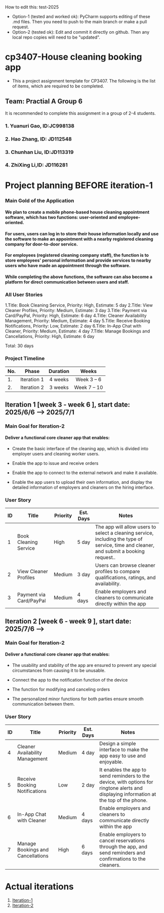 
How to edit this: test-2025
* Option-1 (tested and worked ok): PyCharm supports editing of these .md files. Then you need to push to the main branch or make a pull request.
* Option-2 (tested ok): Edit and commit it directly on github. Then any local repo copies will need to be "updated".

# cp3407-House cleaning booking app
* This a project assignment template for CP3407. The following is the list of items, which are required to be completed.


## Team: Practial A Group 6

It is recommended to complete this assignment in a group of 2-4 students.
### 1. Yuanuri Gao, ID:JC998138
### 2. Hao Zhang, ID: JD112548
### 3. Chunhan Liu, ID:JD113319
### 4. ZhiXing Li,ID: JD116281


# Project planning BEFORE iteration-1
### Main Gold of the Application
   #### We plan to create a mobile phone-based house cleaning appointment software, which has two functions: user-oriented and employee-oriented.

####    For users, users can log in to store their house information locally and use the software to make an appointment with a nearby registered cleaning company for door-to-door service.

####    For employees (registered cleaning company staff), the function is to store employees' personal information and provide services to nearby users who have made an appointment through the software.

####    While completing the above functions, the software can also become a platform for direct communication between users and staff.

### All User Stories

1.Title: Book Cleaning Service, Priority: High, Estimate: 5 day
2.Title: View Cleaner Profiles, Priority: Medium, Estimate: 3 day
3.Title: Payment via Card/PayPal, Priority: High, Estimate: 6 day
4.Title: Cleaner Availability Management, Priority: Medium, Estimate: 4 day
5.Title: Receive Booking Notifications, Priority: Low, Estimate: 2 day
6.Title: In-App Chat with Cleaner, Priority: Medium, Estimate: 4 day
7.Title: Manage Bookings and Cancellations, Priority: High, Estimate: 6 day


   Total: 30 days


### Project Timeline

  | No.|   Phase	              |Duration                    |Weeks         |
  |----|:----------------------:|:--------------------------:|:------------:|
  | 1. | Iteration 1            |   4 weeks                  |   Week 3 – 6   |
  | 2. | Iteration 2            |   3 weeks                  |   Week 7 – 10  |
  

## Iteration 1 [week 3 - week 6 ], start date: 2025/6/6 -->  2025/7/1

### Main Goal for Iteration-2

#### Deliver a functional core cleaner app that enables:

* Create the basic interface of the cleaning app, which is divided into employer users and cleaning worker users.

* Enable the app to issue and receive orders

* Enable the app to connect to the external network and make it available.

* Enable the app users to upload their own information, and display the detailed information of employers and cleaners on the hiring interface.

### User Story

| ID    | Title                             | Priority  | Est. Days | Notes                                |
| --    | -------------------------------   | --------  | --------- | ------------------------------------ |
| 1     | Book Cleaning Service             | High      |   5  day  | The app will allow users to select a cleaning service, including the type of service, time and cleaner, and submit a booking request..|
| 2     | View Cleaner Profiles             | Medium    |   3 day   | Users can browse cleaner profiles to compare qualifications, ratings, and availability.|
| 3     | Payment via Card/PayPal           | Medium    |   4 days  | Enable employers and cleaners to communicate directly within the app  |


## Iteration 2 [week 6 - week 9 ], start date: 2025/7/6 -->  

### Main Goal for Iteration-2

#### Deliver a functional core cleaner app that enables:

* The usability and stability of the app are ensured to prevent any special circumstances from causing it to be unusable.

* Connect the app to the notification function of the device

* The function for modifying and canceling orders

* The personalized minor functions for both parties ensure smooth communication between them.

### User Story

| ID    | Title                                 | Priority  | Est. Days | Notes                                |
| --    | -------------------------------       | --------  | --------- | ------------------------------------ |
| 4     | Cleaner Availability Management       | Medium    | 4 day     | Design a simple interface to make the app easy to use and enjoyable.|
| 5     | Receive Booking Notifications         | Low       | 2 day     | It enables the app to send reminders to the device, with options for ringtone alerts and displaying information at the top of the phone. |
| 6     | In-App Chat with Cleaner              | Medium    | 4 days    | Enable employers and cleaners to communicate directly within the app  |
| 7     | Manage Bookings and Cancellations     | High      | 6 days    | Enable employers to cancel reservations through the app, and send reminders and confirmations to the cleaners. |


# Actual iterations
1. [Iteration-1](./iteration_1.md)
2. [Iteration-2](./iteration_2.md)




